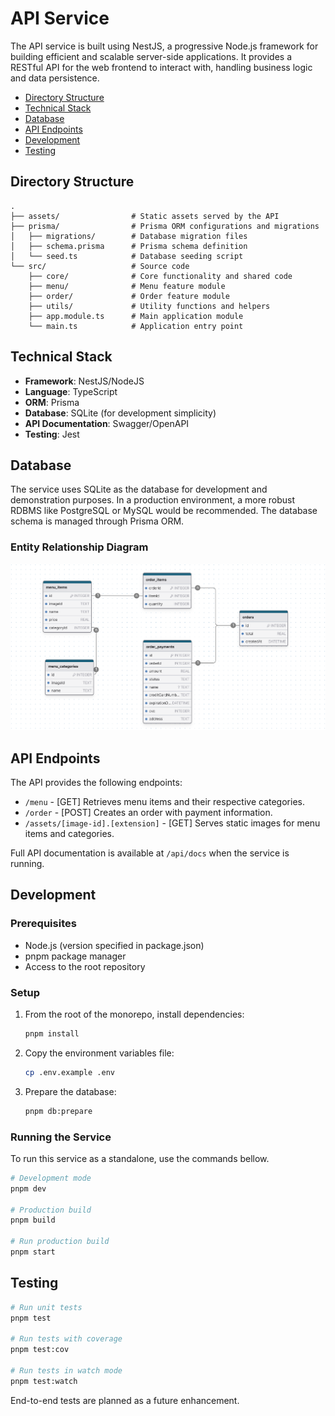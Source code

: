 # API Service

The API service is built using NestJS, a progressive Node.js framework for building efficient and scalable server-side applications. It provides a RESTful API for the web frontend to interact with, handling business logic and data persistence.

- [Directory Structure](#directory-structure)
- [Technical Stack](#technical-stack)
- [Database](#database)
- [API Endpoints](#api-endpoints)
- [Development](#development)
- [Testing](#testing)



## Directory Structure

```
.
├── assets/                # Static assets served by the API
├── prisma/                # Prisma ORM configurations and migrations
│   ├── migrations/        # Database migration files
│   ├── schema.prisma      # Prisma schema definition
│   └── seed.ts            # Database seeding script
└── src/                   # Source code
    ├── core/              # Core functionality and shared code
    ├── menu/              # Menu feature module
    ├── order/             # Order feature module
    ├── utils/             # Utility functions and helpers
    ├── app.module.ts      # Main application module
    └── main.ts            # Application entry point
```

## Technical Stack

- **Framework**: NestJS/NodeJS
- **Language**: TypeScript
- **ORM**: Prisma
- **Database**: SQLite (for development simplicity)
- **API Documentation**: Swagger/OpenAPI
- **Testing**: Jest

## Database

The service uses SQLite as the database for development and demonstration purposes. In a production environment, a more robust RDBMS like PostgreSQL or MySQL would be recommended. The database schema is managed through Prisma ORM.

### Entity Relationship Diagram

![Entity Relationship Diagram](../../resources/ER_DIAGRAM.png)

## API Endpoints

The API provides the following endpoints: 

- `/menu` - [GET] Retrieves menu items and their respective categories.
- `/order` - [POST] Creates an order with payment information.
- `/assets/[image-id].[extension]` - [GET] Serves static images for menu items and categories.

Full API documentation is available at `/api/docs` when the service is running.

## Development

### Prerequisites

- Node.js (version specified in package.json)
- pnpm package manager
- Access to the root repository

### Setup

1. From the root of the monorepo, install dependencies:
   ```bash
   pnpm install
   ```

2. Copy the environment variables file:
   ```bash
   cp .env.example .env
   ```

3. Prepare the database:
   ```bash
   pnpm db:prepare
   ```

### Running the Service
To run this service as a standalone, use the commands bellow.

```bash
# Development mode
pnpm dev

# Production build
pnpm build

# Run production build
pnpm start
```

## Testing

```bash
# Run unit tests
pnpm test

# Run tests with coverage
pnpm test:cov

# Run tests in watch mode
pnpm test:watch
```

End-to-end tests are planned as a future enhancement.
